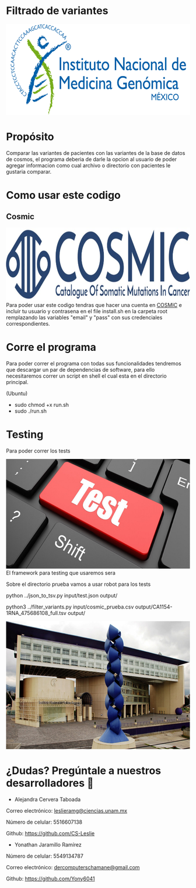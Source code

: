 # Filtrado de variantes

<p align="center"><a href="http://www.inmegen.gob.mx/" target="_blank" rel="noopener noreferrer"><img width="2000" height= '250' src="public/INMEGEN_logo.jpg" alt="INMEGEN logo"></a></p>

# Propósito

Comparar las variantes de pacientes con las variantes de la base de datos de cosmos, el programa deberia de darle la opcion al usuario de poder agregar informacion como cual archivo o directorio con pacientes le gustaria comparar.

# Como usar este codigo

## Cosmic

<img width="1000" height= '200' src="public/cosmicLogo.jpg" alt="consmic_logo">
Para poder usar este codigo tendras que hacer una cuenta en  <a href="https://cancer.sanger.ac.uk/cosmic/register">COSMIC</a> e incluir tu usuario y contrasena en el file install.sh en la carpeta root remplazando las variables "email" y "pass" con sus credenciales correspondientes.

# Corre el programa

Para poder correr el programa con todas sus funcionalidades tendremos que descargar un par de dependencias de software, para ello necesitaremos correr un script en shell el cual esta en el directorio principal.

(Ubuntu)

- sudo chmod +x run.sh
- sudo ./run.sh

# Testing

Para poder correr los tests

<img width="900" height= '300' src="public/testing-1.jpg" alt="INMEGEN logo">
El framework para testing que usaremos sera

Sobre el directorio prueba vamos a usar robot para los tests

python ../json_to_tsv.py input/test.json output/

python3 ../filter_variants.py input/cosmic_prueba.csv output/CA1154-1RNA_475686108_full.tsv output/

<img width="2000" height= '350' src="public/inmegen.jpg" alt="INMEGEN logo">

# ¿Dudas? Pregúntale a nuestros desarrolladores 📱

- Alejandra Cervera Taboada

Correo electrónico: leslieramg@ciencias.unam.mx

Número de celular: 5516607138

Github: https://github.com/CS-Leslie

- Yonathan Jaramillo Ramírez

Número de celular: 5549134787

Correo electrónico: dercomputerschamane@gmail.com

Github: https://github.com/Yony6041

